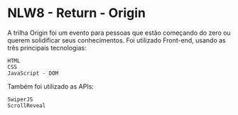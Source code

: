 # NLW8 - Return - Origin
A trilha Origin foi um evento para pessoas que estão começando do zero ou querem solidificar seus conhecimentos.
Foi utilizado Front-end, usando as três principais tecnologias:

    HTML
    CSS
    JavaScript - DOM

Também foi utilizado as APIs:

    SwiperJS
    ScrollReveal
